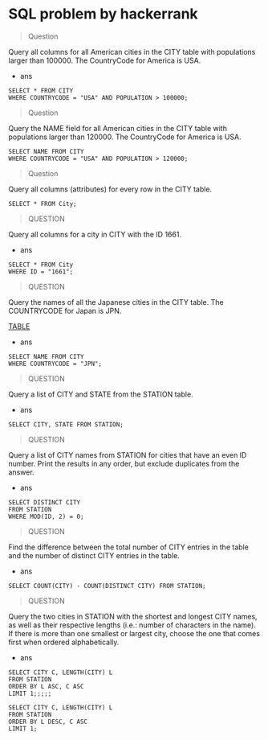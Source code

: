 # SQL problem by hackerrank ##

> Question

Query all columns for all American cities in the CITY table with populations larger than 100000. The CountryCode for America is USA.

- ans 

```
SELECT * FROM CITY
WHERE COUNTRYCODE = "USA" AND POPULATION > 100000;
```

> Question

Query the NAME field for all American cities in the CITY table with populations larger than 120000. The CountryCode for America is USA.

```
SELECT NAME FROM CITY 
WHERE COUNTRYCODE = "USA" AND POPULATION > 120000;
```

> Question

Query all columns (attributes) for every row in the CITY table.

```
SELECT * FROM City;
```
> QUESTION

Query all columns for a city in CITY with the ID 1661.

- ans
```
SELECT * FROM City
WHERE ID = "1661";

```

> QUESTION

Query the names of all the Japanese cities in the CITY table. The COUNTRYCODE for Japan is JPN.

[TABLE ](https://s3.amazonaws.com/hr-challenge-images/9336/1449345840-5f0a551030-Station.jpg "STATION")

- ans 
```
SELECT NAME FROM CITY
WHERE COUNTRYCODE = "JPN";

```

> QUESTION

Query a list of CITY and STATE from the STATION table.
- ans
```
SELECT CITY, STATE FROM STATION;

```

> QUESTION

Query a list of CITY names from STATION for cities that have an even ID number. Print the results in any order, but exclude duplicates from the answer.

- ans
```
SELECT DISTINCT CITY 
FROM STATION
WHERE MOD(ID, 2) = 0;

```

> QUESTION

Find the difference between the total number of CITY entries in the table and the number of distinct CITY entries in the table.

- ans
```
SELECT COUNT(CITY) - COUNT(DISTINCT CITY) FROM STATION;

```

> QUESTION

Query the two cities in STATION with the shortest and longest CITY names, as well as their respective lengths (i.e.: number of characters in the name). If there is more than one smallest or largest city, choose the one that comes first when ordered alphabetically.

- ans
```
SELECT CITY C, LENGTH(CITY) L
FROM STATION 
ORDER BY L ASC, C ASC
LIMIT 1;;;;;

SELECT CITY C, LENGTH(CITY) L
FROM STATION 
ORDER BY L DESC, C ASC
LIMIT 1;


```



